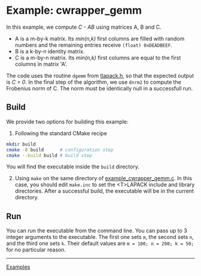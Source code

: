 # Example: cwrapper_gemm

In this example, we compute _C - AB_ using matrices A, B and C.

- A is a m-by-k matrix. Its _min(n,k)_ first columns are filled with random numbers and the remaining entries receive `(float) 0xDEADBEEF`.
- B is a k-by-n identity matrix.
- C is a m-by-n matrix. Its _min(n,k)_ first columns are equal to the first columns in matrix 'A'.

The code uses the routine `dgemm` from [tlapack.h](../../include/tlapack.h), so that the expected output is _C = 0_. In the final step of the algorithm, we use `dnrm2` to compute the Frobenius norm of C. The norm must be identically null in a successfull run.

## Build

We provide two options for building this example:

1. Following the standard CMake recipe

```sh
mkdir build
cmake -B build      # configuration step
cmake --build build # build step
```

You will find the executable inside the `build` directory.

2. Using `make` on the same directory of [example_cwrapper_gemm.c](example_cwrapper_gemm.c). In this case, you should edit `make.inc` to set the \<T\>LAPACK include and library directories. After a successful build, the executable will be in the current directory.

## Run

You can run the executable from the command line. You can pass up to 3 integer arguments to the executable. The first one sets `m`, the second sets `n`, and the third one sets `k`. Their default values are `m = 100; n = 200; k = 50;` for no particular reason.

---

[Examples](../README.md#cwrapper_gemm)